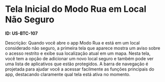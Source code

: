 # Tela Inicial do Modo Rua em Local Não Seguro

**ID: US-BTC-107**

Descrição: Quando você abre o app Modo Rua e está em um local considerado não seguro, a primeira tela que aparece mostra um aviso sobre o acesso restrito e exibe sua localização atual em um mapa. Nesta tela, você tem a opção de adicionar um novo local seguro e também pode ver uma lista de aplicativos que estão protegidos. A barra de navegação é projetada para ajudar você a acessar facilmente as funções principais do app, destacando claramente qual tela está ativa no momento.